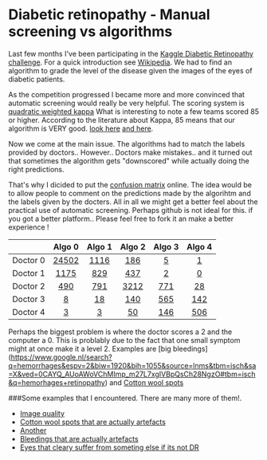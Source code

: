 # Diabetic retinopathy - Manual screening vs algorithms
Last few months I've been participating in the [Kaggle Diabetic Retinopathy challenge](https://www.kaggle.com/c/diabetic-retinopathy-detection). For a quick introduction see [Wikipedia](https://en.wikipedia.org/wiki/Diabetic_retinopathy).
We had to find an algorithm to grade the level of the disease given the images of the eyes of diabetic patients.


<!--
First of all this was a GREAT competition that was helping to come up with a solution that might improve the quality of life for millions of people. For a quick introduction see [Wikipedia](https://en.wikipedia.org/wiki/Diabetic_retinopathy). -->

<!--At the time of writing the team of [me](https://www.kaggle.com/juliandewit) and [Daniel Hammack](https://www.kaggle.com/dhammack) are doing quite well.
The question that keeps coming back to me was how practical an algorithm would be for retinal screening. 
-->

As the competition progressed I became more and more convinced that automatic screening would really be very helpful. The scoring system is [quadratic weighted kappa](https://en.wikipedia.org/wiki/Cohen%27s_kappa) What is interesting to note a few teams scored 85 or higher. According to the literature about Kappa, 85 means that our algorithm is VERY good. [look here](http://virtualhost.cs.columbia.edu/~julia/courses/CS6998/Interrater_agreement.Kappa_statistic.pdf) [and here](https://www.medcalc.org/manual/kappa.php).

Now we come at the main issue. The algorithms had to match the labels provided by doctors.. However.. Doctors make mistakes.. and it turned out that sometimes the algorithm gets "downscored" while actually doing the right predictions.

That's why I dicided to put the [confusion matrix](https://en.wikipedia.org/wiki/Confusion_matrix) online.
The idea would be to allow people to comment on the predictions made by the algorihtm and the labels given by the docters. All in all we might get a better feel about the practical use of automatic screening. Perhaps github is not ideal for this. if you got a better platform.. Please feel free to fork it an make a better experience !

|   |Algo 0|Algo 1|Algo 2|Algo 3|Algo 4|
|:-------|:----:|:----:|:----:|:----:|:----:|
|Doctor 0|[24502](https://github.com/juliandewit/kaggle_retinopathy/blob/master/lists/00/list.md)|[1116](https://github.com/juliandewit/kaggle_retinopathy/blob/master/lists/01/list.md)|[186](https://github.com/juliandewit/kaggle_retinopathy/blob/master/lists/02/list.md)|[5](https://github.com/juliandewit/kaggle_retinopathy/blob/master/lists/03/list.md)|[1](https://github.com/juliandewit/kaggle_retinopathy/blob/master/lists/04/list.md)|
|Doctor 1|[1175](https://github.com/juliandewit/kaggle_retinopathy/blob/master/lists/10/list.md)|[829](https://github.com/juliandewit/kaggle_retinopathy/blob/master/lists/11/list.md)|[437](https://github.com/juliandewit/kaggle_retinopathy/blob/master/lists/12/list.md)|[2](https://github.com/juliandewit/kaggle_retinopathy/blob/master/lists/13/list.md)|[0](https://github.com/juliandewit/kaggle_retinopathy/blob/master/lists/14/list.md)|
|Doctor 2|[490](https://github.com/juliandewit/kaggle_retinopathy/blob/master/lists/20/list.md)|[791](https://github.com/juliandewit/kaggle_retinopathy/blob/master/lists/21/list.md)|[3212](https://github.com/juliandewit/kaggle_retinopathy/blob/master/lists/22/list.md)|[771](https://github.com/juliandewit/kaggle_retinopathy/blob/master/lists/23/list.md)|[28](https://github.com/juliandewit/kaggle_retinopathy/blob/master/lists/24/list.md)|
|Doctor 3|[8](https://github.com/juliandewit/kaggle_retinopathy/blob/master/lists/30/list.md)|[18](https://github.com/juliandewit/kaggle_retinopathy/blob/master/lists/31/list.md)|[140](https://github.com/juliandewit/kaggle_retinopathy/blob/master/lists/32/list.md)|[565](https://github.com/juliandewit/kaggle_retinopathy/blob/master/lists/33/list.md)|[142](https://github.com/juliandewit/kaggle_retinopathy/blob/master/lists/34/list.md)|
|Doctor 4|[3](https://github.com/juliandewit/kaggle_retinopathy/blob/master/lists/40/list.md)|[3](https://github.com/juliandewit/kaggle_retinopathy/blob/master/lists/41/list.md)|[50](https://github.com/juliandewit/kaggle_retinopathy/blob/master/lists/42/list.md)|[146](https://github.com/juliandewit/kaggle_retinopathy/blob/master/lists/43/list.md)|[506](https://github.com/juliandewit/kaggle_retinopathy/blob/master/lists/44/list.md)|

Perhaps the biggest problem is where the doctor scores a 2 and the computer a 0.
This is problably due to the fact that one small symptom might at once make it a level 2.
Examples are [big bleedings] (https://www.google.nl/search?q=hemorrhages&espv=2&biw=1920&bih=1055&source=lnms&tbm=isch&sa=X&ved=0CAYQ_AUoAWoVChMImp_m27L7xgIVBpQsCh28NgzO#tbm=isch&q=hemorhages+retinopathy) and [Cotton wool spots](https://www.google.nl/search?q=hemorrhages&espv=2&biw=1920&bih=1055&source=lnms&tbm=isch&sa=X&ved=0CAYQ_AUoAWoVChMImp_m27L7xgIVBpQsCh28NgzO#tbm=isch&q=cotton+wool+spots+)

###Some examples that I encountered. There are many more of them!.
- [Image quality](https://github.com/juliandewit/kaggle_retinopathy/blob/master/quality.png)
- [Cotton wool spots that are actually artefacts]( https://github.com/juliandewit/kaggle_retinopathy/blob/master/lists/20/10/10501_right.md)
- [Another](https://github.com/juliandewit/kaggle_retinopathy/blob/master/lists/20/10/10616_left.md)
- [Bleedings that are actually artefacts](https://github.com/juliandewit/kaggle_retinopathy/blob/master/lists/20/10/10671_right.md)
- [Eyes that cleary suffer from someting else if its not DR](https://github.com/juliandewit/kaggle_retinopathy/blob/master/lists/03/list.md)










